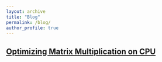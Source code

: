```yaml
---
layout: archive
title: "Blog"
permalink: /blog/
author_profile: true
---
```


## [Optimizing Matrix Multiplication on CPU](/blog/matmul)
